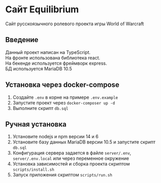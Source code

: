 # Сайт Equilibrium
Сайт русскоязычного ролевого проекта игры World of Warcraft

## Введение
Данный проект написан на TypeScript.  
На фронте использована библиотека react.  
На бекенде используется фреймворк express.  
БД используется MariaDB 10.5  

## Установка через docker-compose
1. Создайте `.env` в корне на примере `.env.example`
1. Запустите проект через `docker-composer up -d`
1. Выполните скрипт `db.sql`

## Ручная установка
1. Установите nodejs и npm версии 14 и 6
1. Установите базу данных MariaDB версии 10.5 и запустите скрипт `db.sql`
1. Конфигурация сервера задается в файле `server/.env`, ``server/.env.local`` или через переменное окружение
1. Установка зависимостей и сборка проекта скриптом `scripts/install.sh`
1. Запуск приложения скриптом `scripts/run.sh`
